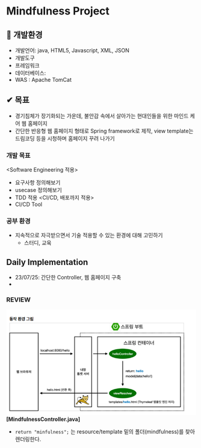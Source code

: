 # Mindfulness Project 

## 🔽 개발환경
- 개발언어: java, HTML5, Javascript, XML, JSON
- 개발도구
- 프레임워크
- 데이터베이스:
- WAS : Apache TomCat

## ✔ 목표 
- 경기침체가 장기화되는 가운데, 불안감 속에서 살아가는 현대인들을 위한 마인드 케어 웹 홈페이지 
- 간단한 반응형 웹 홈페이지 형태로 Spring framework로 제작, view template는 드림코딩 등을 시청하며 홈페이지 꾸려 나가기 

### 개발 목표
<Software Engineering 적용>
- 요구사항 정의해보기
- usecase 정의해보기 
- TDD 적용
<CI/CD, 배포까지 적용>
- CI/CD Tool

### 공부 환경
- 지속적으로 자극받으면서 기술 적용할 수 있는 환경에 대해 고민하기
  - 스터디, 교육

## Daily Implementation
- 23/07/25: 간단한 Controller, 웹 홈페이지 구축 
- 

### REVIEW
![img.png](img.png)
**[MindfulnessController.java]**
- `return "minfulness";` 는 resource/template 밑의 폴더(mindfulness)를 찾아 렌더링한다. 